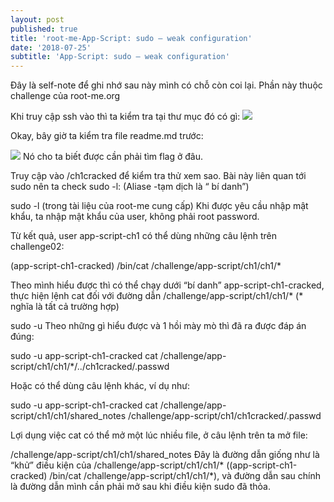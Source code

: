 ```yaml
---
layout: post
published: true
title: 'root-me-App-Script: sudo — weak configuration'
date: '2018-07-25'
subtitle: 'App-Script: sudo — weak configuration'
---
```

Đây là self-note để ghi nhớ sau này mình có chỗ còn coi lại. Phần này thuộc challenge của root-me.org

Khi truy cập ssh vào thì ta kiểm tra tại thư mục đó có gì:
![]({{site.baseurl}}/https://cdn-images-1.medium.com/max/800/1*Kml88Ux85BzDq6E-b1FHYQ.png)

Okay, bây giờ ta kiểm tra file readme.md trước:

![](https://cdn-images-1.medium.com/max/800/1*zCs-v3krrSbg33IYSm3cgg.png)
Nó cho ta biết được cần phải tìm flag ở đâu.

Truy cập vào /ch1cracked để kiểm tra thử xem sao. Bài này liên quan tới sudo nên ta check sudo -l: (Aliase -tạm dịch là “ bí danh”)


sudo -l (trong tài liệu của root-me cung cấp)
Khi được yêu cầu nhập mật khẩu, ta nhập mật khẩu của user, không phải root password.


Từ kết quả, user app-script-ch1 có thể dùng những câu lệnh trên challenge02:

(app-script-ch1-cracked) /bin/cat /challenge/app-script/ch1/ch1/*

Theo mình hiểu được thì có thể chạy dưới “bí danh” app-script-ch1-cracked, thực hiện lệnh cat đối với đường dẫn /challenge/app-script/ch1/ch1/* (* nghĩa là tất cả trường hợp)


sudo -u
Theo những gì hiểu được và 1 hồi mày mò thì đã ra được đáp án đúng:

sudo -u app-script-ch1-cracked cat /challenge/app-script/ch1/ch1/*/../ch1cracked/.passwd

Hoặc có thể dùng câu lệnh khác, ví dụ như:

sudo -u app-script-ch1-cracked cat /challenge/app-script/ch1/ch1/shared_notes /challenge/app-script/ch1/ch1cracked/.passwd

Lợi dụng việc cat có thể mở một lúc nhiều file, ở câu lệnh trên ta mở file:

/challenge/app-script/ch1/ch1/shared_notes
Đây là đường dẫn giống như là “khử” điều kiện của /challenge/app-script/ch1/ch1/* ((app-script-ch1-cracked) /bin/cat /challenge/app-script/ch1/ch1/*), và đường dẫn sau chính là đường dẫn mình cần phải mở sau khi điều kiện sudo đã thỏa.